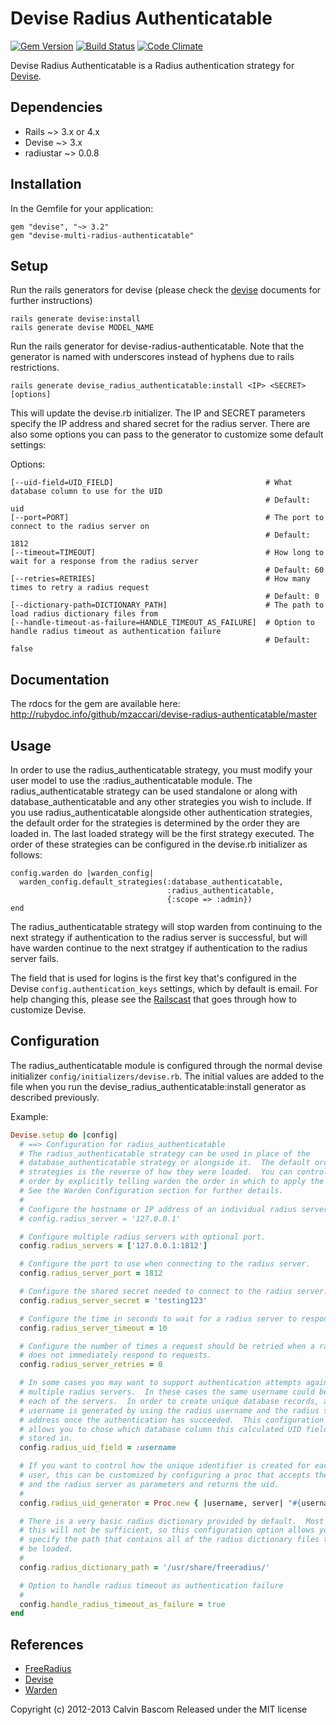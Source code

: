 Devise Radius Authenticatable
=============================

[![Gem Version](https://badge.fury.io/rb/devise-multi-radius-authenticatable.svg)](https://badge.fury.io/rb/devise-multi-radius-authenticatable)
[![Build Status](https://travis-ci.org/mzaccari/devise-radius-authenticatable.png)](https://travis-ci.org/mzaccari/devise-radius-authenticatable)
[![Code Climate](https://codeclimate.com/github/cbascom/devise-radius-authenticatable.png)](https://codeclimate.com/github/cbascom/devise-radius-authenticatable)

Devise Radius Authenticatable is a Radius authentication strategy for [Devise](http://github.com/plataformatec/devise).

Dependencies
------------

- Rails ~> 3.x or 4.x
- Devise ~> 3.x
- radiustar ~> 0.0.8

Installation
------------

In the Gemfile for your application:

    gem "devise", "~> 3.2"
    gem "devise-multi-radius-authenticatable"

Setup
-----

Run the rails generators for devise (please check the [devise](http://github.com/plataformatec/devise) documents for further instructions)

    rails generate devise:install
    rails generate devise MODEL_NAME

Run the rails generator for devise-radius-authenticatable.  Note that the generator is named with underscores instead of hyphens due to rails restrictions.

    rails generate devise_radius_authenticatable:install <IP> <SECRET> [options]

This will update the devise.rb initializer. The IP and SECRET parameters specify the IP address and shared secret for the radius server.  There are also some options you can pass to the generator to customize some default settings:

Options:

    [--uid-field=UID_FIELD]                                  # What database column to use for the UID
                                                             # Default: uid
    [--port=PORT]                                            # The port to connect to the radius server on
                                                             # Default: 1812
    [--timeout=TIMEOUT]                                      # How long to wait for a response from the radius server
                                                             # Default: 60
    [--retries=RETRIES]                                      # How many times to retry a radius request
                                                             # Default: 0
    [--dictionary-path=DICTIONARY_PATH]                      # The path to load radius dictionary files from
    [--handle-timeout-as-failure=HANDLE_TIMEOUT_AS_FAILURE]  # Option to handle radius timeout as authentication failure
                                                             # Default: false

Documentation
-------------

The rdocs for the gem are available here: http://rubydoc.info/github/mzaccari/devise-radius-authenticatable/master

Usage
-----

In order to use the radius_authenticatable strategy, you must modify your user model to use the :radius_authenticatable module.  The radius_authenticatable strategy can be used standalone or along with database_authenticatable and any other strategies you wish to include. If you use radius_authenticatable alongside other authentication strategies, the default order for the strategies is determined by the order they are loaded in.  The last loaded strategy will be the first strategy executed. The order of these strategies can be configured in the devise.rb initializer as follows:

    config.warden do |warden_config|
      warden_config.default_strategies(:database_authenticatable,
                                       :radius_authenticatable,
                                       {:scope => :admin})
    end

The radius_authenticatable strategy will stop warden from continuing to the next strategy if authentication to the radius server is successful, but will have warden continue to the next stratgey if authentication to the radius server fails.

The field that is used for logins is the first key that's configured in the Devise `config.authentication_keys` settings, which by default is email. For help changing this, please see the [Railscast](http://railscasts.com/episodes/210-customizing-devise) that goes through how to customize Devise.

Configuration
-------------

The radius_authenticatable module is configured through the normal devise initializer `config/initializers/devise.rb`.  The initial values are added to the file when you run the devise_radius_authenticatable:install generator as described previously.

Example:

```ruby
Devise.setup do |config|
  # ==> Configuration for radius_authenticatable
  # The radius_authenticatable strategy can be used in place of the
  # database_authenticatable strategy or alongside it.  The default order of the
  # strategies is the reverse of how they were loaded.  You can control this
  # order by explicitly telling warden the order in which to apply the strategies.
  # See the Warden Configuration section for further details.
  #
  # Configure the hostname or IP address of an individual radius server to use.
  # config.radius_server = '127.0.0.1'

  # Configure multiple radius servers with optional port.
  config.radius_servers = ['127.0.0.1:1812']

  # Configure the port to use when connecting to the radius server.
  config.radius_server_port = 1812

  # Configure the shared secret needed to connect to the radius server.
  config.radius_server_secret = 'testing123'

  # Configure the time in seconds to wait for a radius server to respond.
  config.radius_server_timeout = 10

  # Configure the number of times a request should be retried when a radius server
  # does not immediately respond to requests.
  config.radius_server_retries = 0

  # In some cases you may want to support authentication attempts against
  # multiple radius servers.  In these cases the same username could be used on
  # each of the servers.  In order to create unique database records, a unique
  # username is generated by using the radius username and the radius server IP
  # address once the authentication has succeeded.  This configuration option
  # allows you to chose which database column this calculated UID field will be
  # stored in.
  config.radius_uid_field = :username

  # If you want to control how the unique identifier is created for each radius
  # user, this can be customized by configuring a proc that accepts the username
  # and the radius server as parameters and returns the uid.
  #
  config.radius_uid_generator = Proc.new { |username, server| "#{username}" }

  # There is a very basic radius dictionary provided by default.  Most of the time
  # this will not be sufficient, so this configuration option allows you to
  # specify the path that contains all of the radius dictionary files that should
  # be loaded.
  #
  config.radius_dictionary_path = '/usr/share/freeradius/'

  # Option to handle radius timeout as authentication failure
  #
  config.handle_radius_timeout_as_failure = true
end
```

References
----------

* [FreeRadius](http://www.freeradius.org/)
* [Devise](http://github.com/plataformatec/devise)
* [Warden](http://github.com/hassox/warden)

Copyright (c) 2012-2013 Calvin Bascom Released under the MIT license
